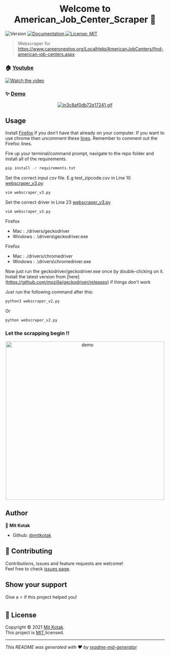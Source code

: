 <h1 align="center">Welcome to American_Job_Center_Scraper 👋</h1>
<p>
  <img alt="Version" src="https://img.shields.io/badge/version-2.0-blue.svg?cacheSeconds=2592000" />
  <a href="https://github.com/mitkotak/American_Job_Center_Scraper" target="_blank">
    <img alt="Documentation" src="https://img.shields.io/badge/documentation-yes-brightgreen.svg" />
  </a>
  <a href="https://github.com/mitkotak/American_Job_Center_Scraper/blob/main/LICENSE" target="_blank">
    <img alt="License: MIT " src="https://img.shields.io/badge/License-MIT -yellow.svg" />
  </a>
</p>

> Webscraper for https://www.careeronestop.org/LocalHelp/AmericanJobCenters/find-american-job-centers.aspx

### 🏠 [Youtube](https://www.youtube.com/embed/JMZxeZKDPZA)

[![Watch the video](https://img.youtube.com/vi/JMZxeZKDPZA/hqdefault.jpg)](https://www.youtube.com/embed/JMZxeZKDPZA)

### ✨ [Demo](https://github.com/mitkotak/American_Job_Center_Scraper)

<p align="center">
  <a href="https://gifyu.com/image/O9F0"><img src="https://s6.gifyu.com/images/in3c8af0db72e17241.gif" alt="in3c8af0db72e17241.gif" border="0" /></a>
</p>

## Usage

Install [Firefox](https://www.mozilla.org/en-US/) if you don't have that already on your computer. If you want to use chrome then uncomment these [lines](https://github.com/mitkotak/American_Job_Center_Scraper/blob/50400031a18cc47afcaa740a48a9ca3c418fac17/webscraper_v3.py#L34). Remember to comment out the Firefoc lines.
  

Fire up your terminal/command prompt, navigate to the repo folder and install all of the requirements.

```sh
pip install -r requirements.txt
```

  
Set the correct input csv file. E.g test_zipcode.csv in Line 10 [webscraper_v3.py](https://github.com/mitkotak/American_Job_Center_Scraper/blob/1c4cbd0d1f07c1da18f1d02d7c8f775e2bf726c1/webscraper_v3.py#L10)

```sh
vim webscraper_v3.py
```

  
Set the correct driver in Line 23 [webscraper_v3.py](https://github.com/mitkotak/American_Job_Center_Scraper/blob/1c4cbd0d1f07c1da18f1d02d7c8f775e2bf726c1/webscraper_v3.py#L23)

```sh
vim webscraper_v3.py
```

Firefox
<ul>
  <li>Mac     : ./drivers/geckodriver</li>
  <li>Windows : .\drivers\geckodriver.exe</li>
</ul>


Firefox
<ul>
  <li>Mac     : ./drivers/chromedriver</li>
  <li>Windows : .\drivers\chromedriver.exe</li>
</ul>


Now just run the geckodriver/geckodriver.exe once by double-clicking on it. Install the latest version from [here] (https://github.com/mozilla/geckodriver/releases) 
if things don't work 

  
Just run the following command after this:

```sh
python3 webscraper_v2.py
```
Or 

```sh
python webscraper_v2.py
``` 


### Let the scrapping begin !!

<p align="center">
  <img width="500" align="center" src="https://media.giphy.com/media/d8PjnRdlAP52F1CImb/giphy.gif" alt="demo"/>
</p>

## Author

👤 **Mit Kotak**

* Github: [@mitkotak](https://github.com/mitkotak)

## 🤝 Contributing

Contributions, issues and feature requests are welcome!<br />Feel free to check [issues page](https://github.com/mitkotak/American_Job_Center_Scraper/issues). 

## Show your support

Give a ⭐️ if this project helped you!

## 📝 License

Copyright © 2021 [Mit Kotak](https://github.com/mitkotak).<br />
This project is [MIT ](https://github.com/mitkotak/American_Job_Center_Scraper/blob/main/LICENSE) licensed.

***
_This README was generated with ❤️ by [readme-md-generator](https://github.com/kefranabg/readme-md-generator)_
